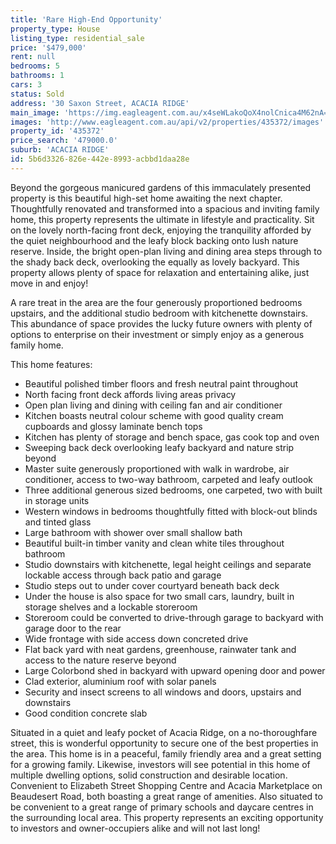 ```yaml
---
title: 'Rare High-End Opportunity'
property_type: House
listing_type: residential_sale
price: '$479,000'
rent: null
bedrooms: 5
bathrooms: 1
cars: 3
status: Sold
address: '30 Saxon Street, ACACIA RIDGE'
main_image: 'https://img.eagleagent.com.au/x4seWLakoQoX4nolCnica4M62nA=/1280x854/smart/https://s3-us-west-2.amazonaws.com/eagleagent-orig/images/6823792/123413282-image-M.jpg'
images: 'http://www.eagleagent.com.au/api/v2/properties/435372/images'
property_id: '435372'
price_search: '479000.0'
suburb: 'ACACIA RIDGE'
id: 5b6d3326-826e-442e-8993-acbbd1daa28e
---
```

Beyond the gorgeous manicured gardens of this immaculately presented property is this beautiful high-set home awaiting the next chapter. Thoughtfully renovated and transformed into a spacious and inviting family home, this property represents the ultimate in lifestyle and practicality. Sit on the lovely north-facing front deck, enjoying the tranquility afforded by the quiet neighbourhood and the leafy block backing onto lush nature reserve. Inside, the bright open-plan living and dining area steps through to the shady back deck, overlooking the equally as lovely backyard. This property allows plenty of space for relaxation and entertaining alike, just move in and enjoy!

A rare treat in the area are the four generously proportioned bedrooms upstairs, and the additional studio bedroom with kitchenette downstairs. This abundance of space provides the lucky future owners with plenty of options to enterprise on their investment or simply enjoy as a generous family home.

This home features:

*  Beautiful polished timber floors and fresh neutral paint throughout
*  North facing front deck affords living areas privacy
*  Open plan living and dining with ceiling fan and air conditioner
*  Kitchen boasts neutral colour scheme with good quality cream cupboards and glossy laminate bench tops
*  Kitchen has plenty of storage and bench space, gas cook top and oven
*  Sweeping back deck overlooking leafy backyard and nature strip beyond
*  Master suite generously proportioned with walk in wardrobe, air conditioner,  access to two-way bathroom, carpeted and leafy outlook
*  Three additional generous sized bedrooms, one carpeted, two with built in storage units
*  Western windows in bedrooms thoughtfully fitted with block-out blinds and tinted glass
*  Large bathroom with shower over small shallow bath
*  Beautiful built-in timber vanity and clean white tiles throughout bathroom
*  Studio downstairs with kitchenette, legal height ceilings and separate lockable access through back patio and garage
* Studio steps out to under cover courtyard beneath back deck
*  Under the house is also space for two small cars, laundry, built in storage shelves and a lockable storeroom
*  Storeroom could be converted to drive-through garage to backyard with garage door to the rear
*  Wide frontage with side access down concreted drive
*  Flat back yard with neat gardens, greenhouse, rainwater tank and access to the nature reserve beyond
*  Large Colorbond shed in backyard with upward opening door and power
*  Clad exterior, aluminium roof with solar panels
*  Security and insect screens to all windows and doors, upstairs and downstairs
*  Good condition concrete slab

Situated in a quiet and leafy pocket of Acacia Ridge, on a no-thoroughfare street, this is wonderful opportunity to secure one of the best properties in the area. This home is in a peaceful, family friendly area and a great setting for a growing family. Likewise, investors will see potential in this home of multiple dwelling options, solid construction and desirable location. Convenient to Elizabeth Street Shopping Centre and Acacia Marketplace on Beaudesert Road, both boasting a great range of amenities. Also situated to be convenient to a great range of primary schools and daycare centres in the surrounding local area. This property represents an exciting opportunity to investors and owner-occupiers alike and will not last long!